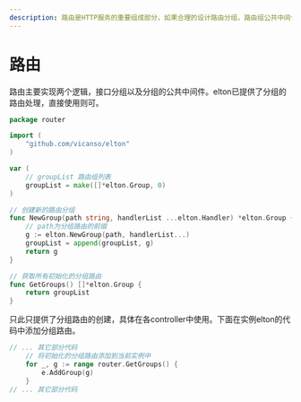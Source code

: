 ```yaml
---
description: 路由是HTTP服务的重要组成部分，如果合理的设计路由分组，路由组公共中间件能让项目更清晰简洁
---
```


# 路由

路由主要实现两个逻辑，接口分组以及分组的公共中间件。elton已提供了分组的路由处理，直接使用则可。

```go
package router

import (
	"github.com/vicanso/elton"
)

var (
	// groupList 路由组列表
	groupList = make([]*elton.Group, 0)
)

// 创建新的路由分组
func NewGroup(path string, handlerList ...elton.Handler) *elton.Group {
    // path为分组路由的前缀
	g := elton.NewGroup(path, handlerList...)
	groupList = append(groupList, g)
	return g
}

// 获取所有初始化的分组路由 
func GetGroups() []*elton.Group {
	return groupList
}
```

只此只提供了分组路由的创建，具体在各controller中使用。下面在实例elton的代码中添加分组路由。

```go
// ... 其它部分代码
	// 将初始化的分组路由添加到当前实例中
	for _, g := range router.GetGroups() {
		e.AddGroup(g)
	}
// ... 其它部分代码
```